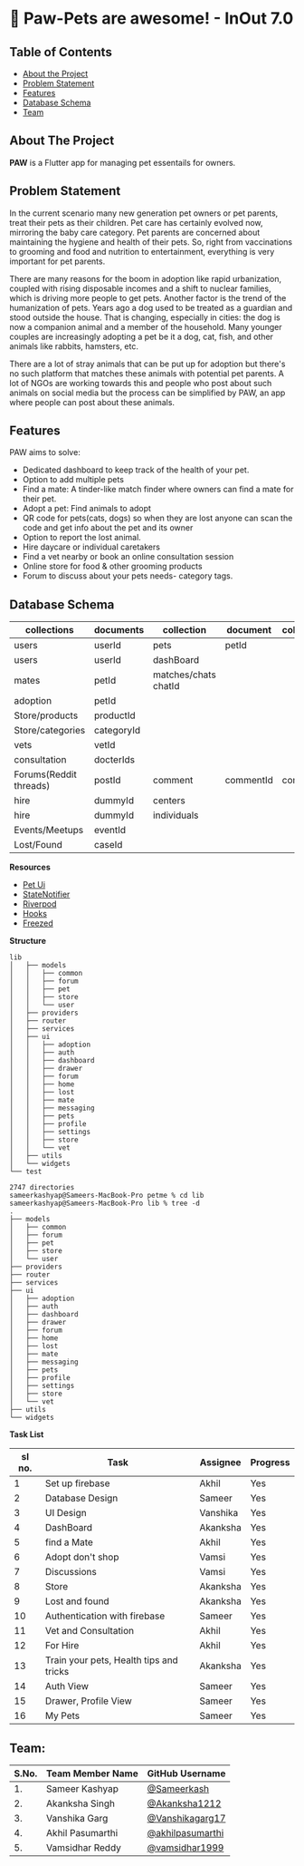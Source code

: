 # 🐶 Paw-Pets are awesome! - InOut 7.0

<!-- TABLE OF CONTENTS -->

## Table of Contents

- [About the Project](#about-the-project)
- [Problem Statement](#Problem-Statement)
- [Features](#features)
- [Database Schema](#Database-Schema)
- [Team](#team)

<!-- ABOUT THE PROJECT -->

## About The Project

<b>PAW</b> is a Flutter app for managing pet essentails for owners.

## Problem Statement

In the current scenario many new generation pet owners or pet parents, treat their pets as their children. Pet care has certainly evolved now, mirroring the baby care category. Pet parents are concerned about maintaining the hygiene and health of their pets. So, right from vaccinations to grooming and food and nutrition to entertainment, everything is very important for pet parents.

There are many reasons for the boom in adoption like rapid urbanization, coupled with rising disposable incomes and a shift to nuclear families, which is driving more people to get pets. Another factor is the trend of the humanization of pets. Years ago a dog used to be treated as a guardian and stood outside the house. That is changing, especially in cities: the dog is now a companion animal and a member of the household. Many younger couples are increasingly adopting a pet be it a dog, cat, fish, and other animals like rabbits, hamsters, etc.

There are a lot of stray animals that can be put up for adoption but there's no such platform that matches these animals with potential pet parents. A lot of NGOs are working towards this and people who post about such animals on social media but the process can be simplified by PAW, an app where people can post about these animals.

<!-- FEATURES -->

## Features

PAW aims to solve:

- Dedicated dashboard to keep track of the health of your pet.
- Option to add multiple pets
- Find a mate: A tinder-like match finder where owners can find a mate for their pet.
- Adopt a pet: Find animals to adopt
- QR code for pets(cats, dogs) so when they are lost anyone can scan the code and get info about the pet and its owner
- Option to report the lost animal.
- Hire daycare or individual caretakers
- Find a vet nearby or book an online consultation session
- Online store for food & other grooming products
- Forum to discuss about your pets needs- category tags.

<!-- DATABASE SCHEMA -->

## Database Schema

| collections            | documents  | collection           | document  | collection | document  |
| ---------------------- | ---------- | -------------------- | --------- | ---------- | --------- |
| users                  | userId     | pets                 | petId     |
| users                  | userId     | dashBoard            |
| mates                  | petId      | matches/chats chatId |
| adoption               | petId      |
| Store/products         | productId  |
| Store/categories       | categoryId |
| vets                   | vetId      |
| consultation           | docterIds  |
| Forums(Reddit threads) | postId     | comment              | commentId | comment    | commentId |
| hire                   | dummyId    | centers              |
| hire                   | dummyId    | individuals          |
| Events/Meetups         | eventId    |
| Lost/Found             | caseId     |

**Resources**

- [Pet Ui](https://www.youtube.com/watch?v=Cg9vLhfvWBE&ab_channel=TheGrowingDeveloper)
- [StateNotifier](https://www.youtube.com/watch?v=nUF0IrEjWj0&ab_channel=RobertBrunhage)
- [Riverpod](https://www.youtube.com/watch?v=GVspNESSess&t=1s&ab_channel=RobertBrunhage)
- [Hooks](https://www.youtube.com/watch?v=A1DUBgIsCv8&ab_channel=RobertBrunhage)
- [Freezed](https://www.youtube.com/watch?v=3HY6uFewwi4&t=921s&ab_channel=LearnFlutterCode)

**Structure**

```
lib
│   ├── models
│   │   ├── common
│   │   ├── forum
│   │   ├── pet
│   │   ├── store
│   │   └── user
│   ├── providers
│   ├── router
│   ├── services
│   ├── ui
│   │   ├── adoption
│   │   ├── auth
│   │   ├── dashboard
│   │   ├── drawer
│   │   ├── forum
│   │   ├── home
│   │   ├── lost
│   │   ├── mate
│   │   ├── messaging
│   │   ├── pets
│   │   ├── profile
│   │   ├── settings
│   │   ├── store
│   │   └── vet
│   ├── utils
│   └── widgets
└── test

2747 directories
sameerkashyap@Sameers-MacBook-Pro petme % cd lib
sameerkashyap@Sameers-MacBook-Pro lib % tree -d 
.
├── models
│   ├── common
│   ├── forum
│   ├── pet
│   ├── store
│   └── user
├── providers
├── router
├── services
├── ui
│   ├── adoption
│   ├── auth
│   ├── dashboard
│   ├── drawer
│   ├── forum
│   ├── home
│   ├── lost
│   ├── mate
│   ├── messaging
│   ├── pets
│   ├── profile
│   ├── settings
│   ├── store
│   └── vet
├── utils
└── widgets
```

<!-- GETTING STARTED -->

**Task List**

| sl no. | Task                                    | Assignee | Progress |
| ------ | --------------------------------------- | -------- | -------- |
| 1      | Set up firebase                         | Akhil    | Yes      |
| 2      | Database Design                         | Sameer   | Yes      |
| 3      | UI Design                               | Vanshika | Yes      |
| 4      | DashBoard                               | Akanksha | Yes      |
| 5      | find a Mate                             | Akhil    | Yes      |
| 6      | Adopt don't shop                        | Vamsi    | Yes      |
| 7      | Discussions                             | Vamsi    | Yes      |
| 8      | Store                                   | Akanksha | Yes      |
| 9      | Lost and found                          | Akanksha | Yes      |
| 10     | Authentication with firebase            | Sameer   | Yes      |
| 11     | Vet and Consultation                    | Akhil    | Yes      |
| 12     | For Hire                                | Akhil    | Yes      |
| 13     | Train your pets, Health tips and tricks | Akanksha | Yes      |
| 14     | Auth View                               | Sameer   | Yes      |
| 15     | Drawer, Profile View                    | Sameer   | Yes      |
| 16     | My Pets                                 | Sameer   | Yes      |

## Team:

| S.No. | Team Member Name | GitHub Username                                        |
| ----- | ---------------- | ------------------------------------------------------ |
| 1.    | Sameer Kashyap   | [@Sameerkash](https://github.com/Sameerkash)           |
| 2.    | Akanksha Singh   | [@Akanksha1212](https://github.com/Akanksha1212)       |
| 3.    | Vanshika Garg    | [@Vanshikagarg17](https://github.com/Vanshikagarg17)   |
| 4.    | Akhil Pasumarthi | [@akhilpasumarthi](https://github.com/akhilpasumarthi) |
| 5.    | Vamsidhar Reddy  | [@vamsidhar1999](https://github.com/vamsidhar1999)     |
